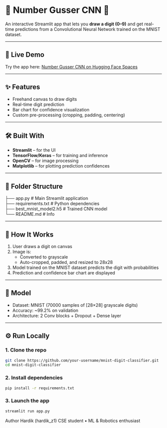 # 🎲 Number Gusser CNN 🎲
An interactive Streamlit app that lets you **draw a digit (0–9)** and get real-time predictions from a Convolutional Neural Network trained on the MNIST dataset.

---

## 🚀 Live Demo

Try the app here: [Number Gusser CNN on Hugging Face Spaces](https://huggingface.co/spaces/Hardik-z1/NumberGuesserCNN)

---

## ✨ Features

- Freehand canvas to draw digits
- Real-time digit prediction
- Bar chart for confidence visualization
- Custom pre-processing (cropping, padding, centering)

---

## 🛠️ Built With

- **Streamlit** – for the UI
- **TensorFlow/Keras** – for training and inference
- **OpenCV** – for image processing
- **Matplotlib** – for plotting prediction confidences

---

## 📁 Folder Structure  
├── app.py                # Main Streamlit application  
├── requirements.txt      # Python dependencies  
├── best_mnist_model2.h5  # Trained CNN model  
└── README.md             # Info


---

## 🎲 How It Works

1. User draws a digit on canvas
2. Image is:
   - Converted to grayscale
   - Auto-cropped, padded, and resized to 28x28
3. Model trained on the MNIST dataset predicts the digit with probabilities
4. Prediction and confidence bar chart are displayed

---

## 💾 Model

- Dataset: MNIST (70000 samples of [28×28] grayscale digits)
- Accuracy: ~99.2% on validation
- Architecture: 2 Conv blocks + Dropout + Dense layer

---

## ⚙️ Run Locally

### 1. Clone the repo

```bash
git clone https://github.com/your-username/mnist-digit-classifier.git
cd mnist-digit-classifier
```

### 2. Install dependencies
```bash
pip install -r requirements.txt
```

### 3. Launch the app
```bash
streamlit run app.py
```

Author
Hardik (hardik_z1)
CSE student • ML & Robotics enthusiast
